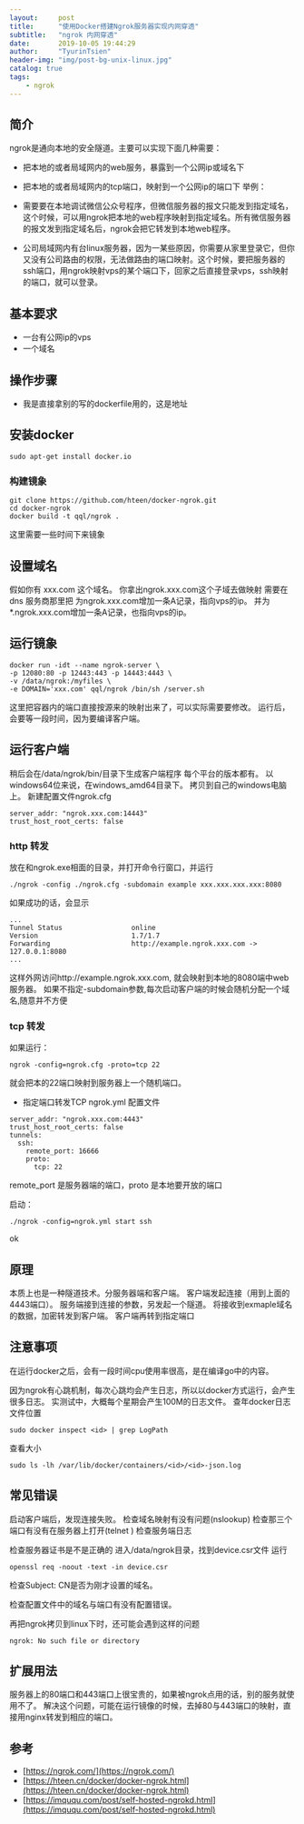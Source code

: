 ```yaml
---
layout:     post
title:      "使用Docker搭建Ngrok服务器实现内网穿透"
subtitle:   "ngrok 内网穿透"
date:       2019-10-05 19:44:29
author:     "TyurinTsien"
header-img: "img/post-bg-unix-linux.jpg"
catalog: true
tags:
    - ngrok
---
```



## 简介
ngrok是通向本地的安全隧道。主要可以实现下面几种需要：

- 把本地的或者局域网内的web服务，暴露到一个公网ip或域名下
- 把本地的或者局域网内的tcp端口，映射到一个公网ip的端口下
举例：

- 需要要在本地调试微信公众号程序，但微信服务器的报文只能发到指定域名，这个时候，可以用ngrok把本地的web程序映射到指定域名。所有微信服务器的报文发到指定域名后，ngrok会把它转发到本地web程序。
- 公司局域网内有台linux服务器，因为一某些原因，你需要从家里登录它，但你又没有公司路由的权限，无法做路由的端口映射。这个时候，要把服务器的ssh端口，用ngrok映射vps的某个端口下，回家之后直接登录vps，ssh映射的端口，就可以登录。

## 基本要求
- 一台有公网ip的vps
- 一个域名

## 操作步骤
- 我是直接拿别的写的dockerfile用的，这是地址

## 安装docker
```
sudo apt-get install docker.io
```

### 构建镜象
```
git clone https://github.com/hteen/docker-ngrok.git
cd docker-ngrok
docker build -t qql/ngrok .
```
这里需要一些时间下来镜象

## 设置域名
假如你有 xxx.com 这个域名。
你拿出ngrok.xxx.com这个子域去做映射
需要在 dns 服务商那里把
为ngrok.xxx.com增加一条A记录，指向vps的ip。
并为*.ngrok.xxx.com增加一条A记录，也指向vps的ip。

## 运行镜象
```
docker run -idt --name ngrok-server \
-p 12080:80 -p 12443:443 -p 14443:4443 \
-v /data/ngrok:/myfiles \
-e DOMAIN='xxx.com' qql/ngrok /bin/sh /server.sh
```
这里把容器内的端口直接按源来的映射出来了，可以实际需要要修改。
运行后，会要等一段时间，因为要编译客户端。

## 运行客户端
稍后会在/data/ngrok/bin/目录下生成客户端程序
每个平台的版本都有。
以windows64位来说，在windows_amd64目录下。
拷贝到自己的windows电脑上。
新建配置文件ngrok.cfg
```
server_addr: "ngrok.xxx.com:14443"
trust_host_root_certs: false
```
### http 转发
放在和ngrok.exe相面的目录，并打开命令行窗口，并运行
```
./ngrok -config ./ngrok.cfg -subdomain example xxx.xxx.xxx.xxx:8080
```
如果成功的话，会显示
```
...
Tunnel Status                 online
Version                       1.7/1.7
Forwarding                    http://example.ngrok.xxx.com -> 127.0.0.1:8080
...
```
这样外网访问http://example.ngrok.xxx.com, 就会映射到本地的8080端中web服务器。
如果不指定-subdomain参数,每次启动客户端的时候会随机分配一个域名,随意并不方便

### tcp 转发
如果运行：
```
ngrok -config=ngrok.cfg -proto=tcp 22
```
就会把本的22端口映射到服务器上一个随机端口。

- 指定端口转发TCP
ngrok.yml 配置文件
```
server_addr: "ngrok.xxx.com:4443"
trust_host_root_certs: false
tunnels:
  ssh:
    remote_port: 16666
    proto:
      tcp: 22
```
remote_port 是服务器端的端口，proto 是本地要开放的端口

启动：
```
./ngrok -config=ngrok.yml start ssh
```
ok

## 原理
本质上也是一种隧道技术。分服务器端和客户端。
客户端发起连接（用到上面的4443端口）。
服务端接到连接的参数，另发起一个隧道。
将接收到exmaple域名的数据，加密转发到客户端。
客户端再转到指定端口

## 注意事项
在运行docker之后，会有一段时间cpu使用率很高，是在编译go中的内容。

因为ngrok有心跳机制，每次心跳均会产生日志，所以以docker方式运行，会产生很多日志。
实测试中，大概每个星期会产生100M的日志文件。
查年docker日志文件位置
```
sudo docker inspect <id> | grep LogPath
```
查看大小
```
sudo ls -lh /var/lib/docker/containers/<id>/<id>-json.log
```

## 常见错误
启动客户端后，发现连接失败。
检查域名映射有没有问题(nslookup)
检查那三个端口有没有在服务器上打开(telnet )
检查服务端日志


检查服务器证书是不是正确的
进入/data/ngrok目录，找到device.csr文件
运行
```
openssl req -noout -text -in device.csr
```
检查Subject: CN是否为刚才设置的域名。

检查配置文件中的域名与端口有没有配置错误。

再把ngrok拷贝到linux下时，还可能会遇到这样的问题
```
ngrok: No such file or directory
```

## 扩展用法
服务器上的80端口和443端口上很宝贵的，如果被ngrok点用的话，别的服务就使用不了。
解决这个问题，可能在运行镜像的时候，去掉80与443端口的映射，直接用nginx转发到相应的端口。

## 参考
- [https://ngrok.com/](https://ngrok.com/)
- [https://hteen.cn/docker/docker-ngrok.html](https://hteen.cn/docker/docker-ngrok.html)
- [https://imququ.com/post/self-hosted-ngrokd.html](https://imququ.com/post/self-hosted-ngrokd.html)